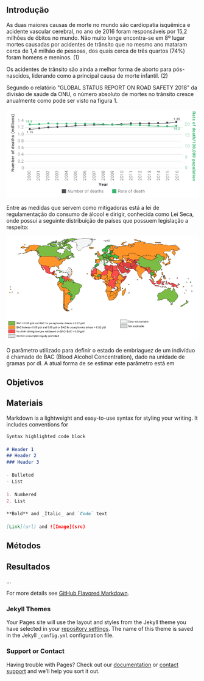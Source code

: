 ## Introdução

As duas maiores causas de morte no mundo são cardiopatia isquêmica e acidente vascular cerebral, no ano de 2016 foram responsáveis por 15,2 milhões de óbitos no mundo. Não muito longe encontra-se em 8º lugar mortes causadas por acidentes de trânsito que no mesmo ano mataram cerca de 1,4 milhão de pessoas, dos quais cerca de três quartos (74%) foram homens e meninos. (1) 


Os acidentes de trânsito são ainda a melhor forma de aborto para pós-nascidos, liderando como a principal causa de morte infantil. (2)


Segundo o relatório "GLOBAL STATUS REPORT ON ROAD SAFETY 2018" da divisão de saúde da ONU, o número absoluto de mortes no trânsito cresce anualmente como pode ser visto na figura 1. 

![Image](/docs/images/fig1.png)

Entre as medidas que servem como mitigadoras está a lei de regulamentação do consumo de álcool e dirigir, conhecida como Lei Seca, onde possui a seguinte distribuição de países que possuem legislação a respeito:

![Image](/docs/images/fig2.png)

O parâmetro utilizado para definir o estado de embriaguez de um indivíduo é chamado de BAC (Blood Alcohol Concentration), dado na unidade de gramas por dl. A atual forma de se estimar este parâmetro está em 


## Objetivos

## Materiais

Markdown is a lightweight and easy-to-use syntax for styling your writing. It includes conventions for

```markdown
Syntax highlighted code block

# Header 1
## Header 2
### Header 3

- Bulleted
- List

1. Numbered
2. List

**Bold** and _Italic_ and `Code` text

[Link](url) and ![Image](src)
```

## Métodos

## Resultados 

...

For more details see [GitHub Flavored Markdown](https://guides.github.com/features/mastering-markdown/).

### Jekyll Themes

Your Pages site will use the layout and styles from the Jekyll theme you have selected in your [repository settings](https://github.com/lcscosta/BACEyeD/settings). The name of this theme is saved in the Jekyll `_config.yml` configuration file.

### Support or Contact

Having trouble with Pages? Check out our [documentation](https://docs.github.com/categories/github-pages-basics/) or [contact support](https://github.com/contact) and we’ll help you sort it out.
